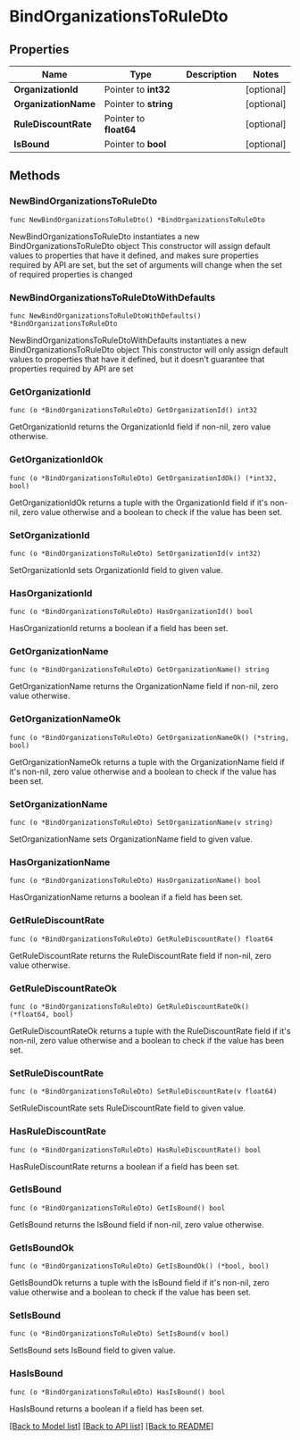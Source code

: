 # BindOrganizationsToRuleDto

## Properties

Name | Type | Description | Notes
------------ | ------------- | ------------- | -------------
**OrganizationId** | Pointer to **int32** |  | [optional] 
**OrganizationName** | Pointer to **string** |  | [optional] 
**RuleDiscountRate** | Pointer to **float64** |  | [optional] 
**IsBound** | Pointer to **bool** |  | [optional] 

## Methods

### NewBindOrganizationsToRuleDto

`func NewBindOrganizationsToRuleDto() *BindOrganizationsToRuleDto`

NewBindOrganizationsToRuleDto instantiates a new BindOrganizationsToRuleDto object
This constructor will assign default values to properties that have it defined,
and makes sure properties required by API are set, but the set of arguments
will change when the set of required properties is changed

### NewBindOrganizationsToRuleDtoWithDefaults

`func NewBindOrganizationsToRuleDtoWithDefaults() *BindOrganizationsToRuleDto`

NewBindOrganizationsToRuleDtoWithDefaults instantiates a new BindOrganizationsToRuleDto object
This constructor will only assign default values to properties that have it defined,
but it doesn't guarantee that properties required by API are set

### GetOrganizationId

`func (o *BindOrganizationsToRuleDto) GetOrganizationId() int32`

GetOrganizationId returns the OrganizationId field if non-nil, zero value otherwise.

### GetOrganizationIdOk

`func (o *BindOrganizationsToRuleDto) GetOrganizationIdOk() (*int32, bool)`

GetOrganizationIdOk returns a tuple with the OrganizationId field if it's non-nil, zero value otherwise
and a boolean to check if the value has been set.

### SetOrganizationId

`func (o *BindOrganizationsToRuleDto) SetOrganizationId(v int32)`

SetOrganizationId sets OrganizationId field to given value.

### HasOrganizationId

`func (o *BindOrganizationsToRuleDto) HasOrganizationId() bool`

HasOrganizationId returns a boolean if a field has been set.

### GetOrganizationName

`func (o *BindOrganizationsToRuleDto) GetOrganizationName() string`

GetOrganizationName returns the OrganizationName field if non-nil, zero value otherwise.

### GetOrganizationNameOk

`func (o *BindOrganizationsToRuleDto) GetOrganizationNameOk() (*string, bool)`

GetOrganizationNameOk returns a tuple with the OrganizationName field if it's non-nil, zero value otherwise
and a boolean to check if the value has been set.

### SetOrganizationName

`func (o *BindOrganizationsToRuleDto) SetOrganizationName(v string)`

SetOrganizationName sets OrganizationName field to given value.

### HasOrganizationName

`func (o *BindOrganizationsToRuleDto) HasOrganizationName() bool`

HasOrganizationName returns a boolean if a field has been set.

### GetRuleDiscountRate

`func (o *BindOrganizationsToRuleDto) GetRuleDiscountRate() float64`

GetRuleDiscountRate returns the RuleDiscountRate field if non-nil, zero value otherwise.

### GetRuleDiscountRateOk

`func (o *BindOrganizationsToRuleDto) GetRuleDiscountRateOk() (*float64, bool)`

GetRuleDiscountRateOk returns a tuple with the RuleDiscountRate field if it's non-nil, zero value otherwise
and a boolean to check if the value has been set.

### SetRuleDiscountRate

`func (o *BindOrganizationsToRuleDto) SetRuleDiscountRate(v float64)`

SetRuleDiscountRate sets RuleDiscountRate field to given value.

### HasRuleDiscountRate

`func (o *BindOrganizationsToRuleDto) HasRuleDiscountRate() bool`

HasRuleDiscountRate returns a boolean if a field has been set.

### GetIsBound

`func (o *BindOrganizationsToRuleDto) GetIsBound() bool`

GetIsBound returns the IsBound field if non-nil, zero value otherwise.

### GetIsBoundOk

`func (o *BindOrganizationsToRuleDto) GetIsBoundOk() (*bool, bool)`

GetIsBoundOk returns a tuple with the IsBound field if it's non-nil, zero value otherwise
and a boolean to check if the value has been set.

### SetIsBound

`func (o *BindOrganizationsToRuleDto) SetIsBound(v bool)`

SetIsBound sets IsBound field to given value.

### HasIsBound

`func (o *BindOrganizationsToRuleDto) HasIsBound() bool`

HasIsBound returns a boolean if a field has been set.


[[Back to Model list]](../README.md#documentation-for-models) [[Back to API list]](../README.md#documentation-for-api-endpoints) [[Back to README]](../README.md)



